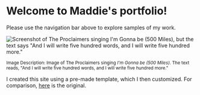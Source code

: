 # **Welcome to Maddie's portfolio!**

Please use the navigation bar above to explore samples of my work. 

![Screenshot of The Proclaimers singing I'm Gonna be (500 Miles), but the text says "And I will write five hundred words, and I will write five hundred more."](https://github.com/maddie35/maddie.github.io/assets/147114265/0fe7eaed-8062-4c44-9707-fbffe458c2f6)

<sup>Image Description: Image of The Proclaimers singing _I'm Gonna be (500 Miles)._ The text reads, "And I will write five hundred words, and I will write five hundred more."</sup>

I created this site using a pre-made template, which I then customized. For comparison, [here](https://pages-themes.github.io/cayman/) is the original.
